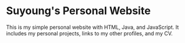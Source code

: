 # Suyoung's Personal Website
This is my simple personal website with HTML, Java, and JavaScript.
It includes my personal projects, links to my other profiles, and my CV.
